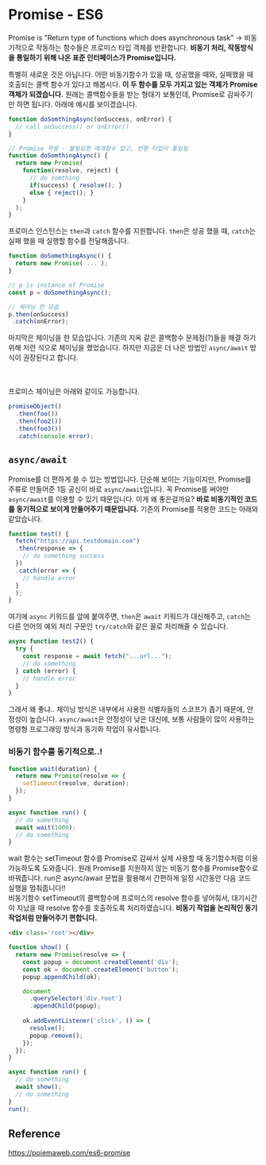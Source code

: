 # Promise - ES6
Promise is "Return type of functions which does asynchronous task" -> 비동기적으로 작동하는 함수들은 프로미스 타입 객체를 반환합니다. **비동기 처리, 작동방식을 통일하기 위해 나온 표준 인터페이스가 Promise입니다.** <br>

특별히 새로운 것은 아닙니다. 어떤 비동기함수가 있을 때, 성공했을 때와, 실패했을 때 호출되는 콜백 함수가 있다고 해봅시다. **이 두 함수를 모두 가지고 있는 객체가 Promise 객체가 되겠습니다.** 원래는 콜백함수들을 받는 형태가 보통인데, Promise로 감싸주기만 하면 됩니다. 아래에 예시를 보이겠습니다.

```js
function doSomthingAsync(onSuccess, onError) {
  // call onSuccess() or onError()
}

// Promise 적용 - 불필요한 매개함수 없고, 반환 타입이 통일됨
function doSomthingAsync() {
  return new Promise(
    function(resolve, reject) {
      // do somthing
      if(success) { resolve(); }
      else { reject(); }
    }
  );
}
```
프로미스 인스턴스는 `then`과 `catch` 함수를 지원합니다. `then`은 성공 했을 때, `catch`는 실패 했을 때 실행할 함수를 전달해줍니다. 
```js
function doSomethingAsync() {
  return new Promise( ... );
}

// p is instance of Promise
const p = doSomethingAsync();

// 체이닝 한 모습 
p.then(onSuccess)
 .catch(onError);
```
마지막은 체이닝을 한 모습입니다. 기존의 지옥 같은 콜백함수 문제점(?)들을 해결 하기 위해 저런 식으로 체이닝을 했었습니다. 하지만 지금은 더 나은 방법인 `async/await` 방식이 권장된다고 합니다.

<br> <br>
프로미스 체이닝은 아래와 같이도 가능합니다.

```js
promiseObject()
  .then(foo())
  .then(foo2())
  .then(foo3())
  .catch(console.error);
```

## `async/await`
Promise를 더 편하게 쓸 수 있는 방법입니다. 단순해 보이는 기능이지만, Promise를 주류로 만들어준 1등 공신이 바로 `async/await`입니다. 꼭 Promise를 써야만 `async/await`를 이용할 수 있기 때문입니다. 이게 왜 좋은걸까요? **바로 비동기적인 코드를 동기적으로 보이게 만들어주기 때문입니다.** 기존의 Promise를 적용한 코드는 아래와 같았습니다.
```js
function test() {
  fetch("https://api.testdomain.com")
  .then(response => {
    // do something success
  })
  .catch(error => {
    // handle error
  }
  );
}
```
여기에 `async` 키워드를 앞에 붙여주면, `then`은 `await` 키워드가 대신해주고, `catch`는 다른 언어의 예외 처리 구문인 `try/catch`와 같은 꼴로 처리해줄 수 있습니다.
```js
async function test2() {
  try {
    const response = await fetch("...url...");
    // do something
  } catch (error) {
    // handle error
  }
}
```

그래서 왜 좋냐.. 체이닝 방식은 내부에서 사용한 식별자들의 스코프가 좁기 때문에, 안정성이 높습니다. `async/await`은 안정성이 낮은 대신에, 보통 사람들이 많이 사용하는 명령형 프로그래밍 방식과 동기화 작업이 유사합니다.

### 비동기 함수를 동기적으로..!
```js
function wait(duration) {
  return new Promise(resolve => {
    setTimeout(resolve, duration);
  });
}

async function run() {
  // do something
  await wait(1000);
  // do something
}

```
wait 함수는 setTimeout 함수를 Promise로 감싸서 실제 사용할 때 동기함수처럼 이용 가능하도록 도와줍니다. 원래 Promise를 지원하지 않는 비동기 함수를 Promise함수로 바꿔줍니다. run은 async/await 문법을 활용해서 간편하게 일정 시간동안 다음 코드 실행을 멈춰줍니다!! <br> 
비동기함수 setTimeout의 콜백함수에 프로미스의 resolve 함수를 넣어줘서, 대기시간이 지났을 때 resolve 함수를 호출하도록 처리하였습니다. **비동기 작업을 논리적인 동기 작업처럼 만들어주기 편합니다.**
```html
<div class='root'></div>
```
```js
function show() {
  return new Promise(resolve => {
    const popup = document.createElement('div');
    const ok = document.createElement('button');
    popup.appendChild(ok);

    document
      .querySelector('div.root')
      .appendChild(popup);
    
    ok.addEventListener('click', () => {
      resolve();
      popup.remove();
    });
  });
}

async function run() {
  // do something
  await show();
  // do something
}
run();
```

## Reference
https://poiemaweb.com/es6-promise
